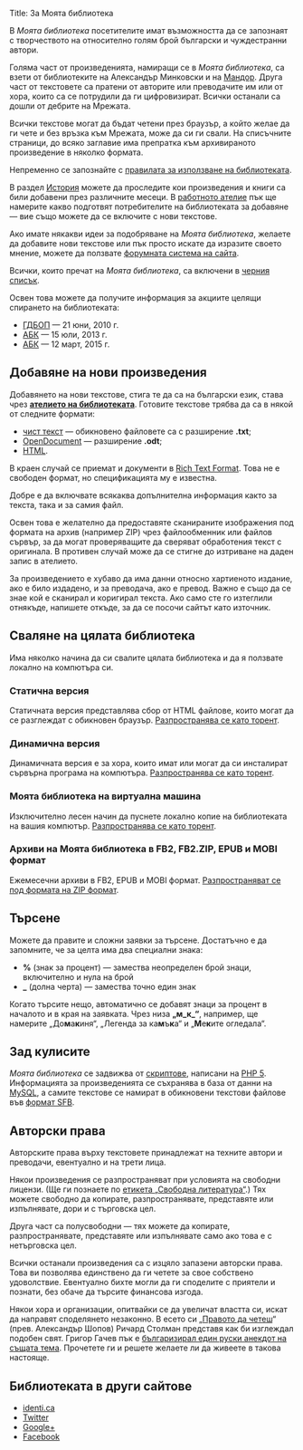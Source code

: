 Title: За Моята библиотека

В _Моята библиотека_ посетителите имат възможността да се запознаят с творчеството на относително голям брой български и чуждестранни автори.

Голяма част от произведенията, намиращи се в _Моята библиотека_, са взети от библиотеките на Александър Минковски и на [Мандор](http://sfbg.us). Друга част от текстовете са пратени от авторите или преводачите им или от хора, които са се потрудили да ги цифровизират. Всички останали са дошли от дебрите на Мрежата.

Всички текстове могат да бъдат четени през браузър, а който желае да ги чете и без връзка към Мрежата, може да си ги свали. На списъчните страници, до всяко заглавие има препратка към архивираното произведение в няколко формата.

Непременно се запознайте с [правилата за използване на библиотеката](/rules).

В раздел [История](/new) можете да проследите кои произведения и книги са били добавени през различните месеци. В [работното ателие](/workroom) пък ще намерите какво подготвят потребителите на библиотеката за добавяне — вие също можете да се включите с нови текстове.

Ако имате някакви идеи за подобряване на _Моята библиотека_, желаете да добавите нови текстове или пък просто искате да изразите своето мнение, можете да ползвате [форумната система на сайта](http://forum.chitanka.info).

Всички, които пречат на _Моята библиотека_, са включени в [черния списък](/blacklist).

Освен това можете да получите информация за акциите целящи спирането на библиотеката:

* [ГДБОП](http://chitanka.info/operation-mindcrime.html) — 21 юни, 2010 г.
* [АБК](http://forum.chitanka.info/topic3927.html) — 15 юли, 2013 г.
* [АБК](http://forum.chitanka.info/topic5006.html) — 12 март, 2015 г.

## Добавяне на нови произведения

Добавянето на нови текстове, стига те да са на български език, става чрез **[ателието на библиотеката](/workroom)**. Готовите текстове трябва да са в някой от следните формати:

* [чист текст](https://en.wikipedia.org/wiki/Plain_text) — обикновено файловете са с разширение **.txt**;
* [OpenDocument](https://en.wikipedia.org/wiki/OpenDocument) — разширение **.odt**;
* [HTML](https://en.wikipedia.org/wiki/HTML).

В краен случай се приемат и документи в [Rich Text Format](https://en.wikipedia.org/wiki/Rich_Text_Format). Това не е свободен формат, но спецификацията му е известна.

Добре е да включвате всякаква допълнителна информация както за текста, така и за самия файл.

Освен това е желателно да предоставяте сканираните изображения под формата на архив (например ZIP) чрез файлообменник или файлов сървър, за да могат проверяващите да сверяват обработения текст с оригинала. В противен случай може да се стигне до изтриване на даден запис в ателието.

За произведението е хубаво да има данни относно хартиеното издание, ако е било издадено, и за преводача, ако е превод. Важно е също да се знае кой е сканирал и коригирал текста. Ако само сте го изтеглили отнякъде, напишете откъде, за да се посочи сайтът като източник.

## Сваляне на цялата библиотека

Има няколко начина да си свалите цялата библиотека и да я ползвате локално на компютъра си.

### Статична версия

Статичната версия представлява сбор от HTML файлове, които могат да се разглеждат с обикновен браузър. [Разпространява се като торент](http://forum.chitanka.info/topic1517.html).

### Динамична версия

Динамичната версия е за хора, които имат или могат да си инсталират сървърна програма на компютъра. [Разпространява се като торент](http://forum.chitanka.info/topic3178.html).

### Моята библиотека на виртуална машина

Изключително лесен начин да пуснете локално копие на библиотеката на вашия компютър. [Разпространява се като торент](http://forum.chitanka.info/topic3949.html).

### Архиви на Моята библиотека в FB2, FB2.ZIP, EPUB и MOBI формат

Ежемесечни архиви в FB2, EPUB и MOBI формат. [Разпространяват се под формата на ZIP формат](http://forum.chitanka.info/topic3415.html).

## Търсене

Можете да правите и сложни заявки за търсене. Достатъчно е да запомните, че за целта има два специални знака:

* **%** (знак за процент) — замества неопределен брой знаци, включително и нула на брой
* **_** (долна черта) — замества точно един знак

Когато търсите нещо, автоматично се добавят знаци за процент в началото и в края на заявката. Чрез низа **„м_к_“**, например, ще намерите „До**м**а**к**иня“, „Легенда за ка**м**ъ**к**а“ и „**М**е**к**ите огледала“.

## Зад кулисите

_Моята библиотека_ се задвижва от [скриптове](https://github.com/bmanolov/chitanka), написани на [PHP 5](https://en.wikipedia.org/wiki/PHP). Информацията за произведенията се съхранява в база от данни на [MySQL](https://en.wikipedia.org/wiki/MySQL), а самите текстове се намират в обикновени текстови файлове във [формат SFB](/docs/sfb).

## Авторски права

Авторските права върху текстовете принадлежат на техните автори и преводачи, евентуално и на трети лица.

Някои произведения се разпространяват при условията на свободни лицензи. (Ще ги познаете по [етикета „Свободна литература“](/texts/label/free-literature).) Тях можете свободно да копирате, разпространявате, представяте или изпълнявате, дори и с търговска цел.

Друга част са полусвободни — тях можете да копирате, разпространявате, представяте или изпълнявате само ако това е с нетърговска цел.

Всички останали произведения са с изцяло запазени авторски права. Това ви позволява единствено да ги четете за свое собствено удоволствие. Евентуално бихте могли да ги споделите с приятели и познати, без обаче да търсите финансова изгода.

Някои хора и организации, опитвайки се да увеличат властта си, искат да направят споделянето незаконно. В есето си „[Правото да четеш](http://www.gnu.org/philosophy/right-to-read.bg.html)“ (прев. Александър Шопов) Ричард Столман представя как би изглеждал подобен свят. Григор Гачев пък е [българизирал един руски анекдот на същата тема](http://www.gatchev.info/blog/?p=294). Прочетете ги и решете желаете ли да живеете в такова настояще.

## Библиотеката в други сайтове

* [identi.ca](http://chitanka.info/identica)
* [Twitter](http://chitanka.info/twitter)
* [Google+](http://chitanka.info/+)
* [Facebook](http://chitanka.info/facebook)

